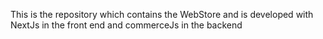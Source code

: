 This is the repository which contains the WebStore and is developed with NextJs in the front end and commerceJs in the backend
